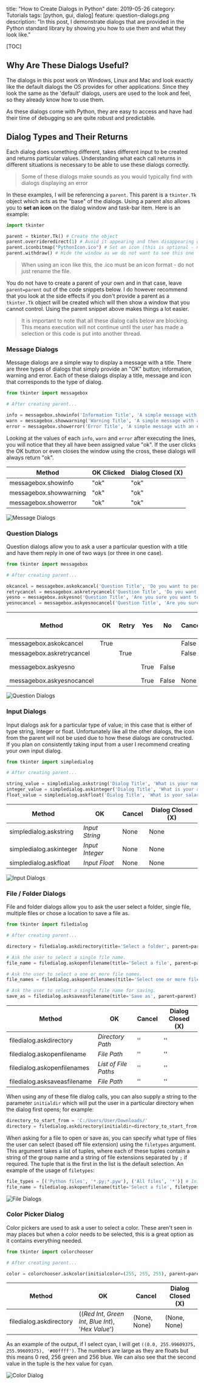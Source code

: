 title: "How to Create Dialogs in Python"
date: 2019-05-26
category: Tutorials
tags: [python, gui, dialog]
feature: question-dialogs.png
description: "In this post, I demonstrate dialogs that are provided in the Python standard library by showing you how to use them and what they look like."

[TOC]

## Why Are These Dialogs Useful?
The dialogs in this post work on Windows, Linux and Mac and look exactly like the default dialogs the OS provides for other applications. Since they look the same as the 'default' dialogs, users are used to the look and feel, so they already know how to use them.

As these dialogs come with Python, they are easy to access and have had their time of debugging so are quite robust and predictable.

## Dialog Types and Their Returns
Each dialog does something different, takes different input to be created and returns particular values. Understanding what each call returns in different situations is necessary to be able to use these dialogs correctly.

> Some of these dialogs make sounds as you would typically find with dialogs displaying an error

In these examples, I will be referencing a `parent`. This parent is a `tkinter.Tk` object which acts as the "base" of the dialogs. Using a parent also allows you to **set an icon** on the dialog window and task-bar item. Here is an example:

```python
import tkinter

parent = tkinter.Tk() # Create the object
parent.overrideredirect(1) # Avoid it appearing and then disappearing quickly
parent.iconbitmap("PythonIcon.ico") # Set an icon (this is optional - must be in a .ico format)
parent.withdraw() # Hide the window as we do not want to see this one
```

> When using an icon like this, the .ico must be an icon format - do not just rename the file.

You do not have to create a parent of your own and in that case, leave `parent=parent` out of the code snippets below. I do however recommend that you look at the side effects if you don't provide a parent as a `tkinter.Tk` object will be created which will then show a window that you cannot control. Using the parent snippet above makes things a lot easier.

> It is important to note that all these dialog calls below are blocking. This means execution will not continue until the user has made a selection or this code is put into another thread.

### Message Dialogs
Message dialogs are a simple way to display a message with a title. There are three types of dialogs that simply provide an "OK" button; information, warning and error. Each of these dialogs display a title, message and icon that corresponds to the type of dialog.

```python
from tkinter import messagebox

# After creating parent...

info = messagebox.showinfo('Information Title', 'A simple message with an information icon', parent=parent)
warn = messagebox.showwarning('Warning Title', 'A simple message with a warning icon', parent=parent)
error = messagebox.showerror('Error Title', 'A simple message with an error icon', parent=parent)
```

Looking at the values of each `info`, `warn` and `error` after executing the lines, you will notice that they all have been assigned value "ok". If the user clicks the OK button or even closes the window using the cross, these dialogs will always return "ok".

| Method                 | OK Clicked | Dialog Closed (X) |
|------------------------|------------|-------------------|
| messagebox.showinfo    | "ok"       | "ok"              |
| messagebox.showwarning | "ok"       | "ok"              |
| messagebox.showerror   | "ok"       | "ok"              |

![Message Dialogs](/posts/how-to-create-dialogs-in-python/message-dialogs.png)

### Question Dialogs
Question dialogs allow you to ask a user a particular question with a title and have them reply in one of two ways (or three in one case).

```python
from tkinter import messagebox

# After creating parent...

okcancel = messagebox.askokcancel('Question Title', 'Do you want to perform this action?', parent=parent) # OK / Cancel
retrycancel = messagebox.askretrycancel('Question Title', 'Do you want to retry?', parent=parent) # Retry / Cancel
yesno = messagebox.askyesno('Question Title', 'Are you sure you want to undo?', parent=parent) # Yes / No
yesnocancel = messagebox.askyesnocancel('Question Title', 'Are you sure you want to undo?', parent=parent) # Yes / No / Cancel
```

| Method                    | OK   | Retry | Yes  | No    | Cancel | Dialog Closed (X) |
|---------------------------|------|-------|------|-------|--------|-------------------|
| messagebox.askokcancel    | True |       |      |       | False  | False             |
| messagebox.askretrycancel |      | True  |      |       | False  | False             |
| messagebox.askyesno       |      |       | True | False |        | *Not Possible*    |
| messagebox.askyesnocancel |      |       | True | False | None   | None              |

![Question Dialogs](/posts/how-to-create-dialogs-in-python/question-dialogs.png)

### Input Dialogs
Input dialogs ask for a particular type of value; in this case that is either of type string, integer or float. Unfortunately like all the other dialogs, the icon from the parent will not be used due to how these dialogs are constructed. If you plan on consistently taking input from a user I recommend creating your own input dialog.

```python
from tkinter import simpledialog

# After creating parent...

string_value = simpledialog.askstring('Dialog Title', 'What is your name?', parent=parent)
integer_value = simpledialog.askinteger('Dialog Title', 'What is your age?', minvalue=0, maxvalue=100, parent=parent)
float_value = simpledialog.askfloat('Dialog Title', 'What is your salary?', minvalue=0.0, maxvalue=100000.0, parent=parent)
```

| Method                  | OK              | Cancel | Dialog Closed (X) |
|-------------------------|-----------------|--------|-------------------|
| simpledialog.askstring  | *Input String*  | None   | None              |
| simpledialog.askinteger | *Input Integer* | None   | None              |
| simpledialog.askfloat   | *Input Float*   | None   | None              |

![Input Dialogs](/posts/how-to-create-dialogs-in-python/input-dialogs.png)

### File / Folder Dialogs
File and folder dialogs allow you to ask the user select a folder, single file, multiple files or chose a location to save a file as.

```python
from tkinter import filedialog

# After creating parent...

directory = filedialog.askdirectory(title='Select a folder', parent=parent)

# Ask the user to select a single file name.
file_name = filedialog.askopenfilename(title='Select a file', parent=parent)

# Ask the user to select a one or more file names.
file_names = filedialog.askopenfilenames(title='Select one or more files', parent=parent)

# Ask the user to select a single file name for saving.
save_as = filedialog.asksaveasfilename(title='Save as', parent=parent)
```

| Method                       | OK                   | Cancel | Dialog Closed (X) |
|------------------------------|----------------------|--------|-------------------|
| filedialog.askdirectory      | *Directory Path*     | ''     | ''                |
| filedialog.askopenfilename   | *File Path*          | ''     | ''                |
| filedialog.askopenfilenames  | *List of File Paths* | ''     | ''                |
| filedialog.asksaveasfilename | *File Path*          | ''     | ''                |

When using any of these file dialog calls, you can also supply a string to the parameter `initialdir` which will put the user in a particular directory when the dialog first opens; for example:

```python
directory_to_start_from = 'C:/Users/User/Downloads/'
directory = filedialog.askdirectory(initialdir=directory_to_start_from, title='Please select a folder:', parent=parent)
```

When asking for a file to open or save as, you can specify what type of files the user can select (based off file extension) using the `filetypes` argument. This argument takes a list of tuples, where each of these tuples contain a string of the group name and a string of file extensions separated by `;` if required. The tuple that is the first in the list is the default selection. An example of the usage of `filetypes`:

```python
file_types = [('Python files', '*.py;*.pyw'), ('All files', '*')] # Initially can select any .py or .pyw files but can change the selection to anything (*)
file_name = filedialog.askopenfilename(title='Select a file', filetypes=file_types, parent=parent)
``` 

![File Dialogs](/posts/how-to-create-dialogs-in-python/file-dialogs.png)

### Color Picker Dialog
Color pickers are used to ask a user to select a color. These aren't seen in may places but when a color needs to be selected, this is a great option as it contains everything needed.

```python
from tkinter import colorchooser

# After creating parent...

color = colorchooser.askcolor(initialcolor=(255, 255, 255), parent=parent) # Returns a tuple
```

| Method                  | OK                                                    | Cancel       | Dialog Closed (X) |
|-------------------------|-------------------------------------------------------|--------------|-------------------|
| filedialog.askdirectory | ((*Red Int*, *Green Int*, *Blue Int*), '*Hex Value*') | (None, None) | (None, None)      |

As an example of the output, if I select cyan, I will get `((0.0, 255.99609375, 255.99609375), '#00ffff')`. The numbers are large as they are floats but this means 0 red, 256 green and 256 blue. We can also see that the second value in the tuple is the hex value for cyan.

![Color Dialog](/posts/how-to-create-dialogs-in-python/color-dialog.png)
